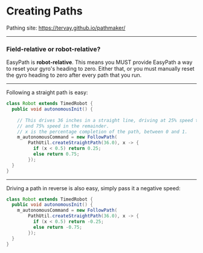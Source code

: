 # Creating Paths

Pathing site: https://tervay.github.io/pathmaker/

----

### Field-relative or robot-relative?

EasyPath is **robot-relative**. This means you MUST provide EasyPath a way to reset your gyro's
heading to zero. Either that, or you must manually reset the gyro heading to zero after every path
that you run.

----

Following a straight path is easy:

```java
class Robot extends TimedRobot {
  public void autonomousInit() {
    
    // This drives 36 inches in a straight line, driving at 25% speed the first 50% of the path,
    // and 75% speed in the remainder.
    // x is the percentage completion of the path, between 0 and 1.
    m_autonomousCommand = new FollowPath(
        PathUtil.createStraightPath(36.0), x -> {
          if (x < 0.5) return 0.25;
          else return 0.75;
        });
  }
}
```

---

Driving a path in reverse is also easy, simply pass it a negative speed:

```java
class Robot extends TimedRobot {
  public void autonomousInit() {
    m_autonomousCommand = new FollowPath(
        PathUtil.createStraightPath(36.0), x -> {
          if (x < 0.5) return -0.25;
          else return -0.75;
        });
  }
}
```